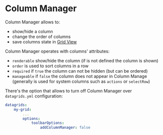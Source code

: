 Column Manager
==============

Column Manager allows to:
- show/hide a column
- change the order of columns
- save columns state in [Grid View](./extensions/grid_views.md)

Column Manager operates with columns' attributes:
- `renderable` show/hide the column (if is not defined the column is shown)
- `order` is used to sort columns in a row
- `required` if `true` the column can not be hidden (but can be ordered)
- `manageable` if `false` the column does not appear in Column Manage (generally is used for system columns such as `actions` or `selectRow`)

There's the option that allows to turn off Column Manager over `datagrids.yml` configuration:

```yaml
datagrids:
    my-grid:
        ...
        options:
            toolbarOptions:
                addColumnManager: false

```
